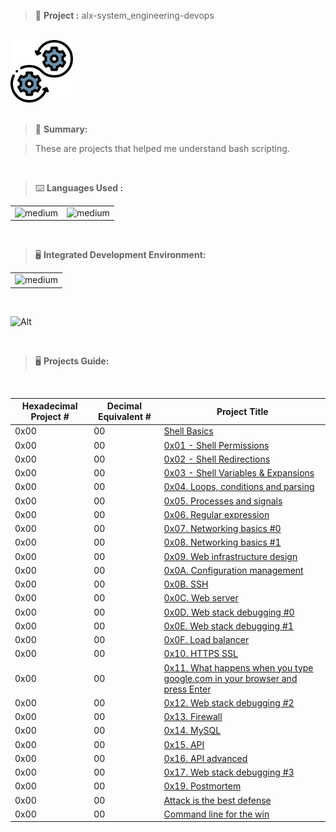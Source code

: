 > 🚧 **Project :** alx-system_engineering-devops

<br>

<div>
  <a href="https://github.com/iamnotnato/alx-system_engineering-devops">
    <img src="https://github.com/iamnotnato/alx-system_engineering-devops/blob/master/images/logo.png" alt="Logo" width="100" height="100">
  </a>
</div>

<br>

> 📝 **Summary:**

> These are projects that helped me understand bash scripting.

<br>

> ⌨️ **Languages Used :**

<table>
  <tr>
    <td><img alt="medium" src="https://img.shields.io/badge/Shell_Script-121011?style=for-the-badge&logo=gnu-bash&logoColor=white"></td>
    <td><img alt="medium" src="https://img.shields.io/badge/Markdown-000000?style=for-the-badge&logo=markdown&logoColor=white"></td>
  </tr>
</table>

<br>

> 🖥️ **Integrated Development Environment:**

<table>
  <tr>
<td><img alt="medium" src="https://img.shields.io/badge/Emacs-%237F5AB6.svg?&style=for-the-badge&logo=gnu-emacs&logoColor=white"></td>
  </tr>
</table>

<br>

![Alt](https://repobeats.axiom.co/api/embed/91ac37b53e43b84fc8bee59df74f32cb4c53c465.svg "Repobeats analytics image")


<br>

> 🖥️ **Projects Guide:**

<br>

| Hexadecimal Project # |  Decimal Equivalent # | Project Title                                                                                                                                                |
| --------------------- | --------------------- | ------------------------------------------------------------------------------------------------------------------------------------------------------------ |
|           0x00        |         00            | [Shell Basics](./0x00-shell_basics)                                                                                                                          | 
|           0x00        |         00            | [0x01 - Shell Permissions](./0x01-shell_permissions)                                                                                                         |
|           0x00        |         00            | [0x02 - Shell Redirections](./0x02-shell_redirections)                      	                                                                               | 
|           0x00        |         00            | [0x03 - Shell Variables & Expansions](./0x03-shell_variables_expansions)                                                                                     | 
|           0x00        |         00            | [0x04. Loops, conditions and parsing](./0x04-loops_conditions_and_parsing)                                                                                   | 
|           0x00        |         00            | [0x05. Processes and signals](./0x05-processes_and_signals)                                                                                                  |
|           0x00        |         00            | [0x06. Regular expression](./0x06-regular_expressions)                                                                                                       | 
|           0x00        |         00            | [0x07. Networking basics #0](./0x07-networking_basics)                                                                                                       | 
|           0x00        |         00            | [0x08. Networking basics #1](./0x08-networking_basics_2)                                                                                                     | 
|           0x00        |         00            | [0x09. Web infrastructure design](./0x09-web_infrastructure_design)                                                                                          |
|           0x00        |         00            | [0x0A. Configuration management](./0x0A-configuration_management)                                                                                            | 
|           0x00        |         00            | [0x0B. SSH](./0x0B-ssh)                                                                                                                                      | 
|           0x00        |         00            | [0x0C. Web server](./0x0C-web_server)                                                                                                                        | 
|           0x00        |         00            | [0x0D. Web stack debugging #0](./0x0D-web_stack_debugging_0)                                                                                                 | 
|           0x00        |         00            | [0x0E. Web stack debugging #1](./0x0E-web_stack_debugging_1)                                                                                                 |
|           0x00        |         00            | [0x0F. Load balancer](./0x0F-load_balancer)                                                                                                                  | 
|           0x00        |         00            | [0x10. HTTPS SSL](./0x10-https_ssl)                                                                                                                          | 
|           0x00        |         00            | [0x11. What happens when you type google.com in your browser and press Enter](./0x11-what_happens_when_your_type_google_com_in_your_browser_and_press_enter) |
|           0x00        |         00            | [0x12. Web stack debugging #2](./0x12-web_stack_debugging_2)                                                                                                 | 
|           0x00        |         00            | [0x13. Firewall](./0x13-firewall)                                                                                                                            | 
|           0x00        |         00            | [0x14. MySQL](./0x14-mysql)                                                                                                                                  | 
|           0x00        |         00            | [0x15. API](./0x15-api)                                                                                                                                      |
|           0x00        |         00            | [0x16. API advanced](./0x16-api_advanced)                                                                                                                    | 
|           0x00        |         00            | [0x17. Web stack debugging #3](./0x17-web_stack_debugging_3)                                                                                                 |
|           0x00        |         00            | [0x19. Postmortem](./0x19-postmortem)                                                                                                                        | 
|           0x00        |         00            | [Attack is the best defense](./attack_is_the_best_defense)                                                                                                   | 
|           0x00        |         00            | [Command line for the win](./command_line_for_the_win)                                                                                                       |
